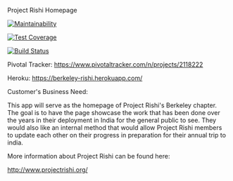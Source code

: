 Project Rishi Homepage


[![Maintainability](https://api.codeclimate.com/v1/badges/c7927f95f7d7869fe64a/maintainability)](https://codeclimate.com/github/AdeelCheema/rishi/maintainability)

[![Test Coverage](https://api.codeclimate.com/v1/badges/c7927f95f7d7869fe64a/test_coverage)](https://codeclimate.com/github/AdeelCheema/rishi/test_coverage)

[![Build Status](https://travis-ci.org/AdeelCheema/rishi.svg?branch=master)](https://travis-ci.org/AdeelCheema/rishi)

Pivotal Tracker: https://www.pivotaltracker.com/n/projects/2118222

Heroku: https://berkeley-rishi.herokuapp.com/

Customer's Business Need:

This app will serve as the homepage of Project Rishi's Berkeley chapter. The goal is to have the page showcase the work that has been done over the years in their deployment in India for the general public to see. They would also like an internal method that would allow Project Rishi members to update each other on their progress in preparation for their annual trip to india. 

More information about Project Rishi can be found here:

http://www.projectrishi.org/
